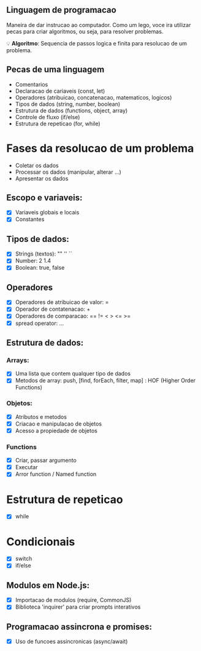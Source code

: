 ## Linguagem de programacao

Maneira de dar instrucao ao computador.
Como um lego, voce ira utilizar pecas para criar algoritmos, ou seja, para resolver problemas.

💡 **Algoritmo**: Sequencia de passos logica e finita para resolucao de um problema.

## Pecas de uma linguagem

- Comentarios
- Declaracao de cariaveis (const, let)
- Operadores (atribuicao, concatenacao, matematicos, logicos)
- Tipos de dados (string, number, boolean)
- Estrutura de dados (functions, object, array)
- Controle de fluxo (if/else)
- Estrutura de repeticao (for, while)

# Fases da resolucao de um problema

- Coletar os dados
- Processar os dados (manipular, alterar ...)
- Apresentar os dados

## Escopo e variaveis:

- [x] Variaveis globais e locais
- [x] Constantes

## Tipos de dados:

- [x] Strings (textos): "" '' ``
- [x] Number: 2 1.4
- [x] Boolean: true, false

## Operadores

- [x] Operadores de atribuicao de valor: =
- [x] Operador de contatenacao: +
- [x] Operadores de comparacao: == != < > <= >=
- [x] spread operator: ...

## Estrutura de dados:

### Arrays:

- [x] Uma lista que contem qualquer tipo de dados
- [x] Metodos de array: push, [find, forEach, filter, map] : HOF (Higher Order Functions)

### Objetos:

- [x] Atributos e metodos
- [x] Criacao e manipulacao de objetos
- [x] Acesso a propiedade de objetos

### Functions

- [x] Criar, passar argumento
- [x] Executar
- [x] Arror function / Named function

# Estrutura de repeticao

- [x] while

# Condicionais

- [x] switch
- [x] if/else

## Modulos em Node.js:

- [x] Importacao de modulos (require, CommonJS)
- [x] Biblioteca 'inquirer' para criar prompts interativos

## Programacao assincrona e promises:

- [x] Uso de funcoes assincronicas (async/await)
